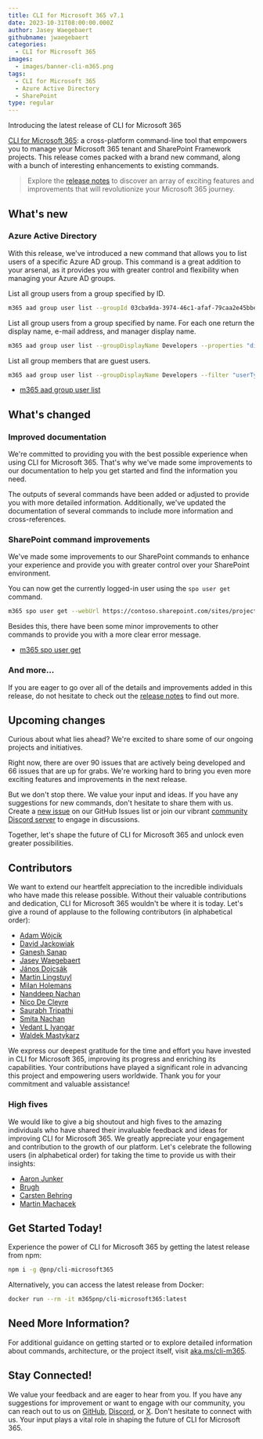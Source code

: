```yaml
---
title: CLI for Microsoft 365 v7.1
date: 2023-10-31T08:00:00.000Z
author: Jasey Waegebaert
githubname: jwaegebaert
categories:
  - CLI for Microsoft 365
images:
  - images/banner-cli-m365.png
tags:
  - CLI for Microsoft 365
  - Azure Active Directory
  - SharePoint
type: regular
---
```


Introducing the latest release of CLI for Microsoft 365

[CLI for Microsoft 365](https://aka.ms/cli-m365): a cross-platform command-line tool that empowers you to manage your Microsoft 365 tenant and SharePoint Framework projects. This release comes packed with a brand new command, along with a bunch of interesting enhancements to existing commands. 

> Explore the [release notes](https://aka.ms/cli-m365/notes) to discover an array of exciting features and improvements that will revolutionize your Microsoft 365 journey. 
 
## What's new

### Azure Active Directory

With this release, we've introduced a new command that allows you to list users of a specific Azure AD group. This command is a great addition to your arsenal, as it provides you with greater control and flexibility when managing your Azure AD groups.

List all group users from a group specified by ID.

```sh
m365 aad group user list --groupId 03cba9da-3974-46c1-afaf-79caa2e45bbe
```

List all group users from a group specified by name. For each one return the display name, e-mail address, and manager display name.

```sh
m365 aad group user list --groupDisplayName Developers --properties "displayName,mail,manager/displayName"
```

List all group members that are guest users.

```sh
m365 aad group user list --groupDisplayName Developers --filter "userType eq 'Guest'"
```

- [m365 aad group user list](https://pnp.github.io/cli-microsoft365/cmd/aad/group/group-user-list)

## What's changed

### Improved documentation

We're committed to providing you with the best possible experience when using CLI for Microsoft 365. That's why we've made some improvements to our documentation to help you get started and find the information you need. 

The outputs of several commands have been added or adjusted to provide you with more detailed information. Additionally, we've updated the documentation of several commands to include more information and cross-references.

### SharePoint command improvements

We've made some improvements to our SharePoint commands to enhance your experience and provide you with greater control over your SharePoint environment.

You can now get the currently logged-in user using the `spo user get` command.

```sh
m365 spo user get --webUrl https://contoso.sharepoint.com/sites/project-x
```

Besides this, there have been some minor improvements to other commands to provide you with a more clear error message.

- [m365 spo user get](https://pnp.github.io/cli-microsoft365/cmd/spo/user/user-get)

### And more...

If you are eager to go over all of the details and improvements added in this release, do not hesitate to check out the [release notes](https://pnp.github.io/cli-microsoft365/about/release-notes#v710) to find out more.

## Upcoming changes

Curious about what lies ahead? We're excited to share some of our ongoing projects and initiatives.

Right now, there are over 90 issues that are actively being developed and 66 issues that are up for grabs. We're working hard to bring you even more exciting features and improvements in the next release. 

But we don't stop there. We value your input and ideas. If you have any suggestions for new commands, don't hesitate to share them with us. Create a [new issue](https://github.com/pnp/cli-microsoft365/issues/new?assignees=&labels=&template=new-command.yml&title=New+command%3A+%3Cshort+description%3E) on our GitHub Issues list or join our vibrant [community Discord server](https://aka.ms/cli-m365/discord) to engage in discussions.

Together, let's shape the future of CLI for Microsoft 365 and unlock even greater possibilities.

## Contributors

We want to extend our heartfelt appreciation to the incredible individuals who have made this release possible. Without their valuable contributions and dedication, CLI for Microsoft 365 wouldn't be where it is today. Let's give a round of applause to the following contributors (in alphabetical order):

- [Adam Wójcik](https://github.com/Adam-it)
- [David Jackowiak](https://github.com/unkn0wn-root)
- [Ganesh Sanap](https://github.com/ganesh-sanap)
- [Jasey Waegebaert](https://github.com/Jwaegebaert)
- [János Dojcsák](https://github.com/dojcsakj)
- [Martin Lingstuyl](https://github.com/martinlingstuyl)
- [Milan Holemans](https://github.com/milanholemans)
- [Nanddeep Nachan](https://github.com/nanddeepn)
- [Nico De Cleyre](https://github.com/nicodecleyre)
- [Saurabh Tripathi](https://github.com/Saurabh7019)
- [Smita Nachan](https://github.com/SmitaNachan)
- [Vedant L Iyangar](https://github.com/vlakshminarayanan)
- [Waldek Mastykarz](https://github.com/waldekmastykarz)

We express our deepest gratitude for the time and effort you have invested in CLI for Microsoft 365, improving its progress and enriching its capabilities. Your contributions have played a significant role in advancing this project and empowering users worldwide. Thank you for your commitment and valuable assistance!

### High fives

We would like to give a big shoutout and high fives to the amazing individuals who have shared their invaluable feedback and ideas for improving CLI for Microsoft 365. We greatly appreciate your engagement and contribution to the growth of our platform. Let's celebrate the following users (in alphabetical order) for taking the time to provide us with their insights:

- [Aaron Junker](https://github.com/Aaron-Junker)
- [Brugh](https://github.com/brugh)
- [Carsten Behring](https://github.com/behrica)
- [Martin Machacek](https://github.com/MartinM85)

## Get Started Today!

Experience the power of CLI for Microsoft 365 by getting the latest release from npm:

```bash
npm i -g @pnp/cli-microsoft365
```

Alternatively, you can access the latest release from Docker:

```bash
docker run --rm -it m365pnp/cli-microsoft365:latest
```

## Need More Information?

For additional guidance on getting started or to explore detailed information about commands, architecture, or the project itself, visit [aka.ms/cli-m365](https://aka.ms/cli-m365).

## Stay Connected!

We value your feedback and are eager to hear from you. If you have any suggestions for improvement or want to engage with our community, you can reach out to us on [GitHub](https://github.com/pnp/cli-microsoft365/issues), [Discord](https://aka.ms/cli-m365/discord), or [X](https://x.com/climicrosoft365). Don't hesitate to connect with us. Your input plays a vital role in shaping the future of CLI for Microsoft 365.
